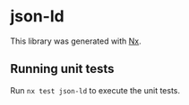 # json-ld

This library was generated with [Nx](https://nx.dev).

## Running unit tests

Run `nx test json-ld` to execute the unit tests.
